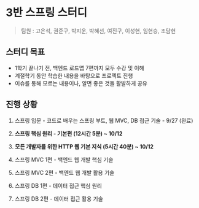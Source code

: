 # 3반 스프링 스터디

> 팀원 : 고은석, 권준구, 박지운, 박혜선, 여진구, 이성현, 임현승, 조담현  




  
## 스터디 목표

- 1학기 끝나기 전, 백엔드 로드맵 7편까지 모두 수강 및 이해
- 계절학기 동안 학습한 내용을 바탕으로 프로젝트 진행
- 이슈를 통해 모르는 내용이나, 알면 좋은 것들 활발하게 공유


  
## 진행 상황

1. 스프링 입문 - 코드로 배우는 스프링 부트, 웹 MVC, DB 접근 기술 - 9/27 (완료)


2. **스프링 핵심 원리 - 기본편 (12시간 5분) ~ 10/12**

3. **모든 개발자를 위한 HTTP 웹 기본 지식 (5시간 40분) ~ 10/12**


4. 스프링 MVC 1편 - 백엔드 웹 개발 핵심 기술 

5. 스프링 MVC 2편 - 백엔드 웹 개발 활용 기술

6. 스프링 DB 1편 - 데이터 접근 핵심 원리

7. 스프링 DB 2편 - 데이터 접근 활용 기술




